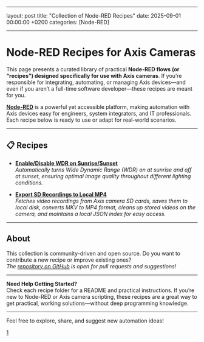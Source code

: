 ***
layout: post
title:  "Collection of Node-RED Recipes"
date: 2025-09-01 00:00:00 +0200
categories: [Node-RED]
***

# Node-RED Recipes for Axis Cameras

This page presents a curated library of practical **Node-RED flows (or “recipes”) designed specifically for use with Axis cameras**. If you’re responsible for integrating, automating, or managing Axis devices—and even if you aren’t a full-time software developer—these recipes are meant for you.

**[Node-RED](https://nodered.org/)** is a powerful yet accessible platform, making automation with Axis devices easy for engineers, system integrators, and IT professionals. Each recipe below is ready to use or adapt for real-world scenarios.

***

## 📋 Recipes

- **[Enable/Disable WDR on Sunrise/Sunset](https://github.com/pandosme/node-red-recipes/blob/main/recipes/sunrise-sunset/README.md)**  
  _Automatically turns Wide Dynamic Range (WDR) on at sunrise and off at sunset, ensuring optimal image quality throughout different lighting conditions._

- **[Export SD Recordings to Local MP4](https://github.com/pandosme/node-red-recipes/blob/main/recipes/export-SD-recordings-to-local-MP4/README.md)**  
  _Fetches video recordings from Axis camera SD cards, saves them to local disk, converts MKV to MP4 format, cleans up stored videos on the camera, and maintains a local JSON index for easy access._

***

## About

This collection is community-driven and open source. Do you want to contribute a new recipe or improve existing ones?  
_The [repository on GitHub](https://github.com/pandosme/node-red-recipes) is open for pull requests and suggestions!_

***

**Need Help Getting Started?**  
Check each recipe folder for a README and practical instructions. If you’re new to Node-RED or Axis camera scripting, these recipes are a great way to get practical, working solutions—without deep programming knowledge.

***

Feel free to explore, share, and suggest new automation ideas!

[1](https://github.com/pandosme/node-red-recipes)
